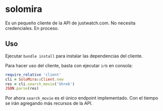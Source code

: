 # solomira

Es un pequeño cliente de la API de justwatch.com. No necesita credenciales. En proceso.

## Uso
Ejecutar `bundle install` para instalar las dependencias del cliente.

Para hacer uso del cliente, basta con ejecutar `irb` en consola:
```ruby
require_relative 'client'
cli = SoloMira::Client.new
res = cli.search_movie('Shrek')
JSON.parse(res)
```

Por ahora `search_movie` es el único endpoint implementado. Con el tiempo se irán agregando más recursos de la API.

